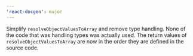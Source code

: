 ```yaml
---
'react-docgen': major
---
```


Simplify `resolveObjectValuesToArray` and remove type handling. None of the code that was handling types was actually used.
The return values of `resolveObjectValuesToArray` are now in the order they are defined in the source code.
